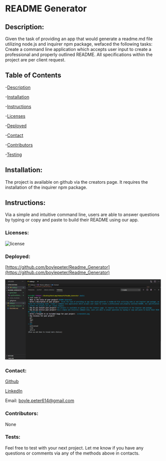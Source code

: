 
# README Generator

## Description: 
Given the task of providing an app that would generate a readme.md file utilizing node.js and inquirer npm package, wefaced the following tasks: Create a command line application which accepts user input to create a professional and properly outlined README. All specifications within the project are per client request.
## Table of Contents

-[Description](#description)

-[Installation](#installation)

-[Instructions](#instructions)

-[Licenses](#licenses)

-[Deployed](#deployed)

-[Contact](#contact)

-[Contributors](#Contributors)

-[Testing](#Tests)

## Installation:
The project is available on github via the creators page. It requires the installation of the inquirer npm package.
## Instructions:
Via a simple and intuitive command line, users are able to answer questions by typing or copy and paste to build their README using our app.
### Licenses: 
![license](https://img.shields.io/badge/license-mit-grey)
### Deployed: 
[https://github.com/boylepeter/Readme_Generator](https://github.com/boylepeter/Readme_Generator)

![image](./generated/images/screenshot1.png)

### Contact:

[Github](https://github.com/boylepeter/Readme_Generator)

[LinkedIn](https://www.linkedin.com/in/peter-boyle-22b5071b7/)

Email: [boyle.peter614@gmail.com](boyle.peter614@gmail.com)

### Contributors: 
None

### Tests: 
Feel free to test with your next project. Let me know if you have any questions or comments via any of the methods above in contacts.

    